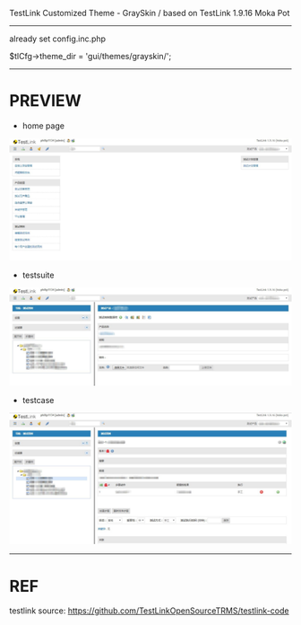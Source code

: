 
TestLink Customized Theme - GraySkin / based on TestLink 1.9.16 Moka Pot

-----

already set config.inc.php

$tlCfg->theme_dir = 'gui/themes/grayskin/';

------

# PREVIEW

- home page

![home page](./snapshots/001-home.jpg "home page")

- testsuite

![testsuite page](./snapshots/002-testsuites.jpg "testsuite page")

- testcase

![testcase page](./snapshots/003-testcase.jpg "testcase page")

-----

# REF

testlink source: https://github.com/TestLinkOpenSourceTRMS/testlink-code


